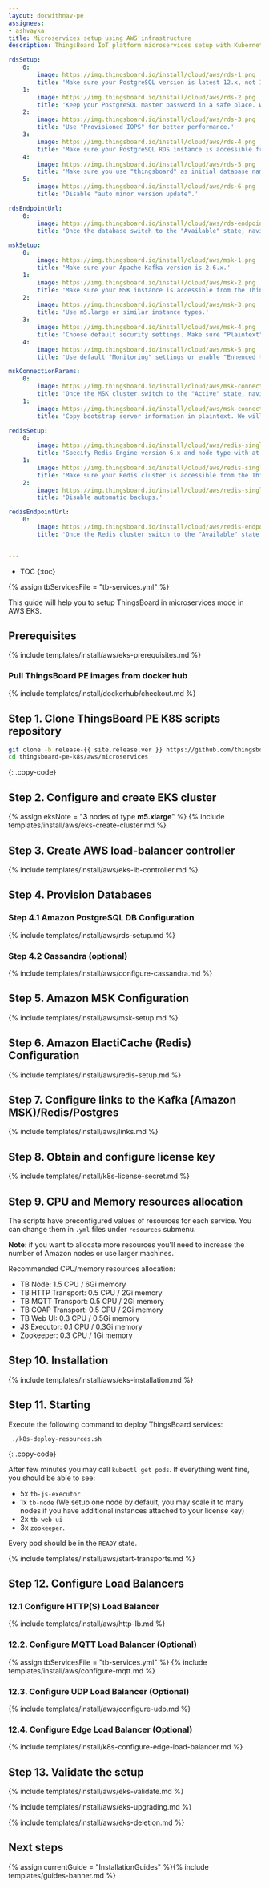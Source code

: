 ```yaml
---
layout: docwithnav-pe
assignees:
- ashvayka
title: Microservices setup using AWS infrastructure
description: ThingsBoard IoT platform microservices setup with Kubernetes in AWS EKS 

rdsSetup:
    0:
        image: https://img.thingsboard.io/install/cloud/aws/rds-1.png  
        title: 'Make sure your PostgreSQL version is latest 12.x, not 13.x yet.'
    1:
        image: https://img.thingsboard.io/install/cloud/aws/rds-2.png  
        title: 'Keep your PostgreSQL master password in a safe place. We will refer to it later in this guide using YOUR_RDS_PASSWORD.'
    2:
        image: https://img.thingsboard.io/install/cloud/aws/rds-3.png  
        title: 'Use "Provisioned IOPS" for better performance.'
    3:
        image: https://img.thingsboard.io/install/cloud/aws/rds-4.png  
        title: 'Make sure your PostgreSQL RDS instance is accessible from the ThingsBoard cluster; The easiest way to achieve this is to deploy the PostgreSQL RDS instance in the same VPC and use "eksctl-thingsboard-cluster-ClusterSharedNodeSecurityGroup-*" security group.'
    4:
        image: https://img.thingsboard.io/install/cloud/aws/rds-5.png  
        title: 'Make sure you use "thingsboard" as initial database name.'
    5:
        image: https://img.thingsboard.io/install/cloud/aws/rds-6.png  
        title: 'Disable "auto minor version update".'  

rdsEndpointUrl:
    0:
        image: https://img.thingsboard.io/install/cloud/aws/rds-endpoint-url.png  
        title: 'Once the database switch to the "Available" state, navigate to the "Connectivity and Security" and copy the endpoint value. We will refer to it later in this guide using **YOUR_RDS_ENDPOINT_URL**.'

mskSetup:
    0:
        image: https://img.thingsboard.io/install/cloud/aws/msk-1.png  
        title: 'Make sure your Apache Kafka version is 2.6.x.'
    1:
        image: https://img.thingsboard.io/install/cloud/aws/msk-2.png  
        title: 'Make sure your MSK instance is accessible from the ThingsBoard cluster. The easiest way to achieve this is to deploy the MSK instance in the same VPC. We also recommend to use private subnets. This way it will be nearly impossible to accidentally expose it to the internet.'
    2:
        image: https://img.thingsboard.io/install/cloud/aws/msk-3.png  
        title: 'Use m5.large or similar instance types.'
    3:
        image: https://img.thingsboard.io/install/cloud/aws/msk-4.png  
        title: 'Choose default security settings. Make sure "Plaintext" mode is enabled.'
    4:
        image: https://img.thingsboard.io/install/cloud/aws/msk-5.png  
        title: 'Use default "Monitoring" settings or enable "Enhenced topic level monitoring".'

mskConnectionParams:
    0:
        image: https://img.thingsboard.io/install/cloud/aws/msk-connection-params.png  
        title: 'Once the MSK cluster switch to the "Active" state, navigate to "Details" and click "View client information".'
    1:
        image: https://img.thingsboard.io/install/cloud/aws/msk-connection-params2.png  
        title: 'Copy bootstrap server information in plaintext. We will refer to it later in this guide using **YOUR_MSK_BOOTSTRAP_SERVERS_PLAINTEXT**.'

redisSetup:
    0:
        image: https://img.thingsboard.io/install/cloud/aws/redis-single-1.png  
        title: 'Specify Redis Engine version 6.x and node type with at least 1 GB of RAM.'
    1:
        image: https://img.thingsboard.io/install/cloud/aws/redis-single-2.png  
        title: 'Make sure your Redis cluster is accessible from the ThingsBoard cluster. The easiest way to achieve this is to deploy the Redis cluster in the same VPC. We also recommend to use private subnets. Use "eksctl-thingsboard-cluster-ClusterSharedNodeSecurityGroup-*" security group.'
    2:
        image: https://img.thingsboard.io/install/cloud/aws/redis-single-3.png  
        title: 'Disable automatic backups.'

redisEndpointUrl:
    0:
        image: https://img.thingsboard.io/install/cloud/aws/redis-endpoint-url.png  
        title: 'Once the Redis cluster switch to the "Available" state, navigate to "Details" and copy "Primary Endpoint" without ":6379" port sufix. We will refer to it later in this guide using **YOUR_REDIS_ENDPOINT_URL_WITHOUT_PORT**.'


---
```


* TOC
{:toc}

{% assign tbServicesFile = "tb-services.yml" %}

This guide will help you to setup ThingsBoard in microservices mode in AWS EKS. 

## Prerequisites

{% include templates/install/aws/eks-prerequisites.md %}

### Pull ThingsBoard PE images from docker hub

{% include templates/install/dockerhub/checkout.md %}

## Step 1. Clone ThingsBoard PE K8S scripts repository

```bash
git clone -b release-{{ site.release.ver }} https://github.com/thingsboard/thingsboard-pe-k8s.git --depth 1
cd thingsboard-pe-k8s/aws/microservices
```
{: .copy-code}

## Step 2. Configure and create EKS cluster

{% assign eksNote = "**3** nodes of type **m5.xlarge**" %}
{% include templates/install/aws/eks-create-cluster.md %}

## Step 3. Create AWS load-balancer controller

{% include templates/install/aws/eks-lb-controller.md %}

## Step 4. Provision Databases

### Step 4.1 Amazon PostgreSQL DB Configuration

{% include templates/install/aws/rds-setup.md %}

### Step 4.2 Cassandra (optional)

{% include templates/install/aws/configure-cassandra.md %}

## Step 5. Amazon MSK Configuration

{% include templates/install/aws/msk-setup.md %}

## Step 6. Amazon ElactiCache (Redis) Configuration

{% include templates/install/aws/redis-setup.md %}

## Step 7. Configure links to the Kafka (Amazon MSK)/Redis/Postgres

{% include templates/install/aws/links.md %}

## Step 8. Obtain and configure license key

{% include templates/install/k8s-license-secret.md %}

## Step 9. CPU and Memory resources allocation

The scripts have preconfigured values of resources for each service. You can change them in `.yml` files under `resources` submenu.

**Note**: if you want to allocate more resources you'll need to increase the number of Amazon nodes or use larger machines.

Recommended CPU/memory resources allocation:
- TB Node: 1.5 CPU / 6Gi memory
- TB HTTP Transport: 0.5 CPU / 2Gi memory
- TB MQTT Transport: 0.5 CPU / 2Gi memory
- TB COAP Transport: 0.5 CPU / 2Gi memory
- TB Web UI: 0.3 CPU / 0.5Gi memory
- JS Executor: 0.1 CPU / 0.3Gi memory
- Zookeeper: 0.3 CPU / 1Gi memory

## Step 10. Installation

{% include templates/install/aws/eks-installation.md %}

## Step 11. Starting

Execute the following command to deploy ThingsBoard services:

```
 ./k8s-deploy-resources.sh
```
{: .copy-code}

After few minutes you may call `kubectl get pods`. If everything went fine, you should be able to see:

* 5x `tb-js-executor`
* 1x `tb-node` (We setup one node by default, you may scale it to many nodes if you have additional instances attached to your license key)
* 2x `tb-web-ui`
* 3x `zookeeper`.

Every pod should be in the `READY` state.

{% include templates/install/aws/start-transports.md %}

## Step 12. Configure Load Balancers

### 12.1 Configure HTTP(S) Load Balancer

{% include templates/install/aws/http-lb.md %}

### 12.2. Configure MQTT Load Balancer (Optional)

{% assign tbServicesFile = "tb-services.yml" %}
{% include templates/install/aws/configure-mqtt.md %}

### 12.3. Configure UDP Load Balancer (Optional)

{% include templates/install/aws/configure-udp.md %}

### 12.4. Configure Edge Load Balancer (Optional)

{% include templates/install/k8s-configure-edge-load-balancer.md %}

## Step 13. Validate the setup

{% include templates/install/aws/eks-validate.md %}

{% include templates/install/aws/eks-upgrading.md %}

{% include templates/install/aws/eks-deletion.md %}

## Next steps

{% assign currentGuide = "InstallationGuides" %}{% include templates/guides-banner.md %}
